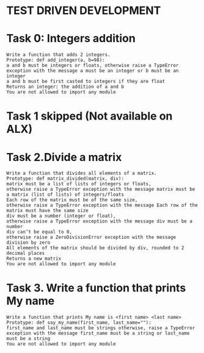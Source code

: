 # TEST DRIVEN DEVELOPMENT
# Task 0: Integers addition
    Write a function that adds 2 integers.
    Prototype: def add_integer(a, b=98):
    a and b must be integers or floats, otherwise raise a TypeError exception with the message a must be an integer or b must be an integer
    a and b must be first casted to integers if they are float
    Returns an integer: the addition of a and b
    You are not allowed to import any module

# Task 1 skipped (Not available on ALX)
# Task  2.Divide a matrix
    Write a function that divides all elements of a matrix.
    Prototype: def matrix_divided(matrix, div):
    matrix must be a list of lists of integers or floats,
    otherwise raise a TypeError exception with the message matrix must be a matrix (list of lists) of integers/floats
    Each row of the matrix must be of the same size,
    otherwise raise a TypeError exception with the message Each row of the matrix must have the same size
    div must be a number (integer or float),
    otherwise raise a TypeError exception with the message div must be a number
    div can’t be equal to 0,
    otherwise raise a ZeroDivisionError exception with the message division by zero
    All elements of the matrix should be divided by div, rounded to 2 decimal places
    Returns a new matrix
    You are not allowed to import any module

# Task 3. Write a function that prints My name
    Write a function that prints My name is <first name> <last name>
    Prototype: def say_my_name(first_name, last_name=""):
    first_name and last_name must be strings otherwise, raise a TypeError exception with the message first_name must be a string or last_name must be a string
    You are not allowed to import any module